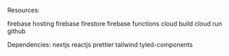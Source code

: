 
Resources:

firebase hosting
firebase firestore
firebase functions
cloud build
cloud run
github


Dependencies:
nextjs
reactjs
prettier
tailwind
tyled-components

